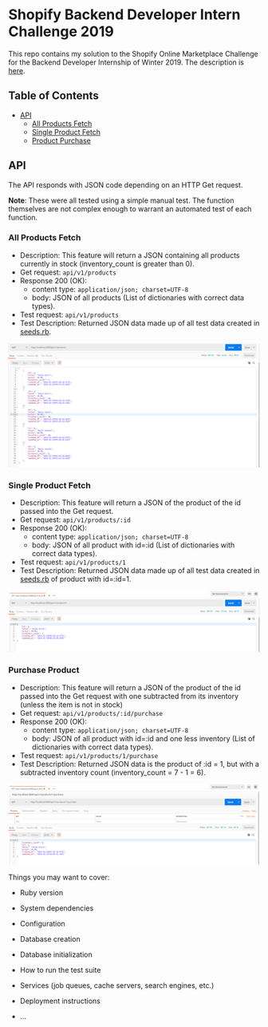 # Shopify Backend Developer Intern Challenge 2019

This repo contains my solution to the Shopify Online Marketplace Challenge for the Backend Developer Internship of Winter 2019. The description is [here](https://docs.google.com/document/d/1J49NAOIoWYOumaoQCKopPfudWI_jsQWVKlXmw1f1r-4/edit).

## Table of Contents

* [API](#API)
    * [All Products Fetch](#All-Products-Fetch)
    * [Single Product Fetch](#Single-Product-Fetch)
    * [Product Purchase](#Purchase-Product)

## API

The API responds with JSON code depending on an HTTP Get request.

**Note**: These were all tested using a simple manual test. The function themselves are not complex enough to warrant an automated test of each function.

### All Products Fetch

* Description: This feature will return a JSON containing all products currently in stock (inventory_count is greater than 0). 
* Get request: `api/v1/products`
* Response 200 (OK):
    * content type: `application/json; charset=UTF-8`
    * body: JSON of all products (List of dictionaries with correct data types).
* Test request: `api/v1/products`
* Test Description: Returned JSON data made up of all test data created in [seeds.rb](db/seeds.rb). 


![image of all products fetch](images/api_v1_products.PNG)

### Single Product Fetch

* Description: This feature will return a JSON of the product of the id passed into the Get request. 
* Get request: `api/v1/products/:id`
* Response 200 (OK):
    * content type: `application/json; charset=UTF-8`
    * body: JSON of all product with id=:id (List of dictionaries with correct data types).
* Test request: `api/v1/products/1`
* Test Description: Returned JSON data made up of all test data created in [seeds.rb](db/seeds.rb) of product with id=:id=1. 

![image of single product fetch](images/api_v1_products_1.PNG)

### Purchase Product
* Description: This feature will return a JSON of the product of the id passed into the Get request with one subtracted from its inventory (unless the item is not in stock)
* Get request: `api/v1/products/:id/purchase`
* Response 200 (OK):
    * content type: `application/json; charset=UTF-8`
    * body: JSON of all product with id=:id and one less inventory (List of dictionaries with correct data types).
* Test request: `api/v1/products/1/purchase`
* Test Description: Returned JSON data is the product of :id = 1, but with a subtracted inventory count (inventory_count = 7 - 1 = 6). 

![image of purchase fetch](images/api_v1_products_1_purchase.PNG)


Things you may want to cover:

* Ruby version

* System dependencies

* Configuration

* Database creation

* Database initialization

* How to run the test suite

* Services (job queues, cache servers, search engines, etc.)

* Deployment instructions

* ...

